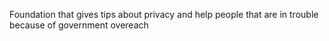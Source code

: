 Foundation that gives tips about privacy and help people that are in trouble because of government overeach
